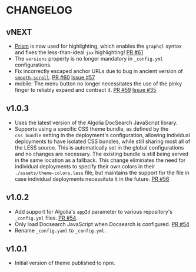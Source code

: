 # CHANGELOG

## vNEXT

* [Prism](http://prismjs.com/) is now used for highlighting, which enables
  the `graphql` syntax and fixes the less-than-ideal `jsx` highlighting!
  [PR #61](https://github.com/meteor/meteor-theme-hexo/pull/61)
* The `versions` property is no longer mandatory in `_config.yml` configurations.
* Fix incorrectly escaped anchor URLs due to bug in ancient version of [`smooth-scroll`](//npm.im/smooth-scroll). [PR #60](https://github.com/meteor/hexo-theme-meteor/pull/60) [Issue #57](https://github.com/meteor/hexo-theme-meteor/issues/57)
* mobile: The menu button no longer necessitates the use of the pinky finger to reliably expand and contract it. [PR #59](https://github.com/meteor/hexo-theme-meteor/pull/59) [Issue #35](https://github.com/meteor/hexo-theme-meteor/issues/35)

## v1.0.3

* Uses the latest version of the Algolia DocSearch JavaScript library.
* Supports using a specific CSS theme bundle, as defined by the `css_bundle` setting in the deployment's configuration, allowing individual deployments to have isolated CSS bundles, while still sharing most all of the LESS source.  This is automatically set in the global configurations and no changes are necessary. The existing bundle is still being served in the same location as a fallback.  This change eliminates the need for individual deployments to specify their own colors in their `./assets/theme-colors.less` file, but maintains the support for the file in case individual deployments necessitate it in the future.
  [PR #56](https://github.com/meteor/hexo-theme-meteor/pull/56)

## v1.0.2

* Add support for Algolia's `appId` parameter to various repository's `_config.yml` files.
  [PR #54](https://github.com/meteor/hexo-theme-meteor/pull/54).
* Only load Docsearch JavaScript when Docsearch is configured.
  [PR #54](https://github.com/meteor/hexo-theme-meteor/pull/54)
* Rename `_config.yaml` to `_config.yml`.

## v1.0.1

* Initial version of theme published to npm.
